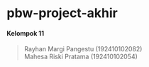 # pbw-project-akhir
#### Kelompok 11
> Rayhan Margi Pangestu (192410102082)\
> Mahesa Riski Pratama (192410102054)
